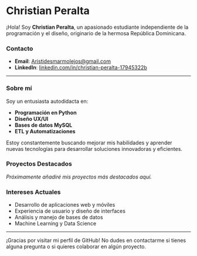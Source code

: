 # Christian Peralta

¡Hola! Soy **Christian Peralta**, un apasionado estudiante independiente de la programación y el diseño, originario de la hermosa República Dominicana.

### Contacto


- **Email**: [Aristidesmarmolejos@gmail.com](mailto:Aristidesmarmolejos@gmail.com)
- **LinkedIn**: [linkedin.com/in/christian-peralta-17945322b](https://linkedin.com/in/christian-peralta-17945322b)

---

### Sobre mí

Soy un entusiasta autodidacta en:
- **Programación en Python**
- **Diseño UX/UI**
- **Bases de datos MySQL**
- **ETL y Automatizaciones**

Estoy constantemente buscando mejorar mis habilidades y aprender nuevas tecnologías para desarrollar soluciones innovadoras y eficientes.

### Proyectos Destacados

*Próximamente añadiré mis proyectos más destacados aquí.*

### Intereses Actuales

- Desarrollo de aplicaciones web y móviles
- Experiencia de usuario y diseño de interfaces
- Análisis y manejo de bases de datos
- Machine Learning y Data Science

---

¡Gracias por visitar mi perfil de GitHub! No dudes en contactarme si tienes alguna pregunta o si quieres colaborar en algún proyecto.

